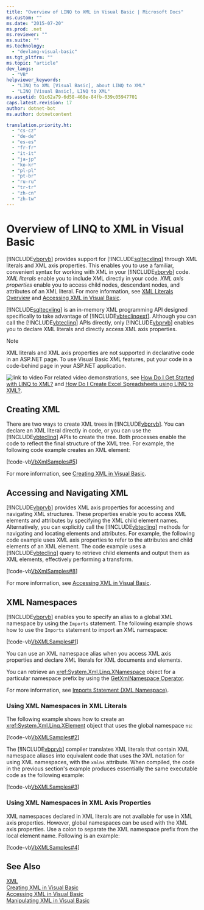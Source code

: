 ```yaml
---
title: "Overview of LINQ to XML in Visual Basic | Microsoft Docs"
ms.custom: ""
ms.date: "2015-07-20"
ms.prod: .net
ms.reviewer: ""
ms.suite: ""
ms.technology: 
  - "devlang-visual-basic"
ms.tgt_pltfrm: ""
ms.topic: "article"
dev_langs: 
  - "VB"
helpviewer_keywords: 
  - "LINQ to XML [Visual Basic], about LINQ to XML"
  - "LINQ [Visual Basic], LINQ to XML"
ms.assetid: 01c62a79-6d58-468e-84fb-039c05947701
caps.latest.revision: 17
author: dotnet-bot
ms.author: dotnetcontent

translation.priority.ht: 
  - "cs-cz"
  - "de-de"
  - "es-es"
  - "fr-fr"
  - "it-it"
  - "ja-jp"
  - "ko-kr"
  - "pl-pl"
  - "pt-br"
  - "ru-ru"
  - "tr-tr"
  - "zh-cn"
  - "zh-tw"
---
```

# Overview of LINQ to XML in Visual Basic
[!INCLUDE[vbprvb](../../../../csharp/programming-guide/concepts/linq/includes/vbprvb_md.md)] provides support for [!INCLUDE[sqltecxlinq](../../../../csharp/programming-guide/concepts/linq/includes/sqltecxlinq_md.md)] through XML literals and XML axis properties. This enables you to use a familiar, convenient syntax for working with XML in your [!INCLUDE[vbprvb](../../../../csharp/programming-guide/concepts/linq/includes/vbprvb_md.md)] code. *XML literals* enable you to include XML directly in your code. *XML axis properties* enable you to access child nodes, descendant nodes, and attributes of an XML literal. For more information, see [XML Literals Overview](../../../../visual-basic/programming-guide/language-features/xml/xml-literals-overview.md) and [Accessing XML in Visual Basic](../../../../visual-basic/programming-guide/language-features/xml/accessing-xml.md).  
  
 [!INCLUDE[sqltecxlinq](../../../../csharp/programming-guide/concepts/linq/includes/sqltecxlinq_md.md)] is an in-memory XML programming API designed specifically to take advantage of [!INCLUDE[vbteclinqext](../../../../csharp/getting-started/includes/vbteclinqext_md.md)]. Although you can call the [!INCLUDE[vbteclinq](../../../../csharp/includes/vbteclinq_md.md)] APIs directly, only [!INCLUDE[vbprvb](../../../../csharp/programming-guide/concepts/linq/includes/vbprvb_md.md)] enables you to declare XML literals and directly access XML axis properties.  
  
> [!NOTE]
>  XML literals and XML axis properties are not supported in declarative code in an ASP.NET page. To use Visual Basic XML features, put your code in a code-behind page in your ASP.NET application.  
  
 ![link to video](../../../../visual-basic/programming-guide/language-features/xml/media/playvideo.gif "PlayVideo") For related video demonstrations, see [How Do I Get Started with LINQ to XML?](http://go.microsoft.com/fwlink/?LinkId=143034) and [How Do I Create Excel Spreadsheets using LINQ to XML?](http://go.microsoft.com/fwlink/?LinkId=143536).  
  
## Creating XML  
 There are two ways to create XML trees in [!INCLUDE[vbprvb](../../../../csharp/programming-guide/concepts/linq/includes/vbprvb_md.md)]. You can declare an XML literal directly in code, or you can use the [!INCLUDE[vbteclinq](../../../../csharp/includes/vbteclinq_md.md)] APIs to create the tree. Both processes enable the code to reflect the final structure of the XML tree. For example, the following code example creates an XML element:  
  
 [!code-vb[VbXmlSamples#5](../../../../visual-basic/language-reference/operators/codesnippet/VisualBasic/overview-of-linq-to-xml_1.vb)]  
  
 For more information, see [Creating XML in Visual Basic](../../../../visual-basic/programming-guide/language-features/xml/creating-xml.md).  
  
## Accessing and Navigating XML  
 [!INCLUDE[vbprvb](../../../../csharp/programming-guide/concepts/linq/includes/vbprvb_md.md)] provides XML axis properties for accessing and navigating XML structures. These properties enable you to access XML elements and attributes by specifying the XML child element names. Alternatively, you can explicitly call the [!INCLUDE[vbteclinq](../../../../csharp/includes/vbteclinq_md.md)] methods for navigating and locating elements and attributes. For example, the following code example uses XML axis properties to refer to the attributes and child elements of an XML element. The code example uses a [!INCLUDE[vbteclinq](../../../../csharp/includes/vbteclinq_md.md)] query to retrieve child elements and output them as XML elements, effectively performing a transform.  
  
 [!code-vb[VbXmlSamples#8](../../../../visual-basic/language-reference/operators/codesnippet/VisualBasic/overview-of-linq-to-xml_2.vb)]  
  
 For more information, see [Accessing XML in Visual Basic](../../../../visual-basic/programming-guide/language-features/xml/accessing-xml.md).  
  
## XML Namespaces  
 [!INCLUDE[vbprvb](../../../../csharp/programming-guide/concepts/linq/includes/vbprvb_md.md)] enables you to specify an alias to a global XML namespace by using the `Imports` statement. The following example shows how to use the `Imports` statement to import an XML namespace:  
  
 [!code-vb[VbXMLSamples#1](../../../../visual-basic/language-reference/operators/codesnippet/VisualBasic/overview-of-linq-to-xml_3.vb)]  
  
 You can use an XML namespace alias when you access XML axis properties and declare XML literals for XML documents and elements.  
  
 You can retrieve an <xref:System.Xml.Linq.XNamespace> object for a particular namespace prefix by using the [GetXmlNamespace Operator](../../../../visual-basic/language-reference/operators/getxmlnamespace-operator.md).  
  
 For more information, see [Imports Statement (XML Namespace)](../../../../visual-basic/language-reference/statements/imports-statement-xml-namespace.md).  
  
### Using XML Namespaces in XML Literals  
 The following example shows how to create an <xref:System.Xml.Linq.XElement> object that uses the global namespace `ns`:  
  
 [!code-vb[VbXMLSamples#2](../../../../visual-basic/language-reference/operators/codesnippet/VisualBasic/overview-of-linq-to-xml_4.vb)]  
  
 The [!INCLUDE[vbprvb](../../../../csharp/programming-guide/concepts/linq/includes/vbprvb_md.md)] compiler translates XML literals that contain XML namespace aliases into equivalent code that uses the XML notation for using XML namespaces, with the `xmlns` attribute. When compiled, the code in the previous section's example produces essentially the same executable code as the following example:  
  
 [!code-vb[VbXMLSamples#3](../../../../visual-basic/language-reference/operators/codesnippet/VisualBasic/overview-of-linq-to-xml_5.vb)]  
  
### Using XML Namespaces in XML Axis Properties  
 XML namespaces declared in XML literals are not available for use in XML axis properties. However, global namespaces can be used with the XML axis properties. Use a colon to separate the XML namespace prefix from the local element name. Following is an example:  
  
 [!code-vb[VbXMLSamples#4](../../../../visual-basic/language-reference/operators/codesnippet/VisualBasic/overview-of-linq-to-xml_6.vb)]  
  
## See Also  
 [XML](../../../../visual-basic/programming-guide/language-features/xml/index.md)   
 [Creating XML in Visual Basic](../../../../visual-basic/programming-guide/language-features/xml/creating-xml.md)   
 [Accessing XML in Visual Basic](../../../../visual-basic/programming-guide/language-features/xml/accessing-xml.md)   
 [Manipulating XML in Visual Basic](../../../../visual-basic/programming-guide/language-features/xml/manipulating-xml.md)